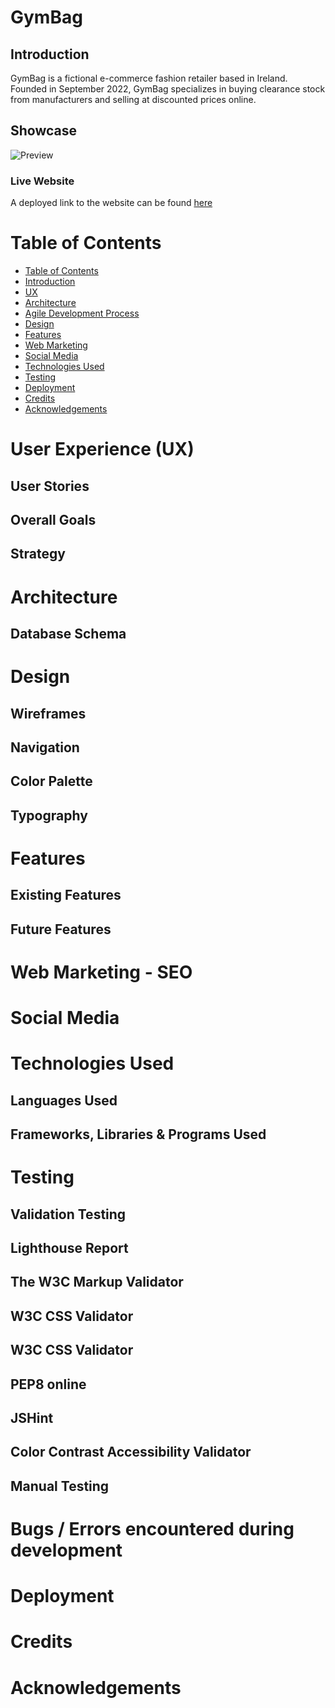 # GymBag

## Introduction
GymBag is a fictional e-commerce fashion retailer based in Ireland.
Founded in September 2022, GymBag specializes in buying clearance stock from manufacturers and selling at discounted prices online.

## Showcase
![Preview](https://github.com/sherryrich/heard-it/blob/main/docs/gymbag_amiresponsive.JPG)

### Live Website
A deployed link to the website can be found [here](https://sherryrich-gymbag.herokuapp.com/)

# Table of Contents
- [Table of Contents](#table-of-contents)
- [Introduction](#introduction)
- [UX](#user-experience)
- [Architecture](#architecture)
- [Agile Development Process](#agile-development-process)
- [Design](#design)
- [Features](#features)
- [Web Marketing](#web-marketing)
- [Social Media](#social-media)
- [Technologies Used](#technologies-used)
- [Testing](#testing)
- [Deployment](#deployment)
- [Credits](#credits)
- [Acknowledgements](#acknowledgements)




# User Experience (UX)
## User Stories
## Overall Goals
## Strategy

# Architecture
## Database Schema

# Design
## Wireframes
## Navigation
## Color Palette
## Typography

# Features
## Existing Features
## Future Features

# Web Marketing - SEO

# Social Media

# Technologies Used
## Languages Used
## Frameworks, Libraries & Programs Used

# Testing
## Validation Testing
## Lighthouse Report
## The W3C Markup Validator
## W3C CSS Validator
## W3C CSS Validator
## PEP8 online
## JSHint
## Color Contrast Accessibility Validator
## Manual Testing

# Bugs / Errors encountered during development

# Deployment

# Credits

# Acknowledgements